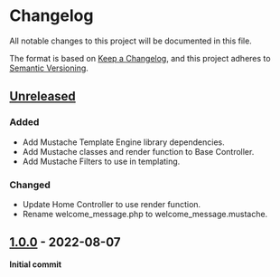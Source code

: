 # Changelog

All notable changes to this project will be documented in this file.

The format is based on [Keep a Changelog](https://keepachangelog.com/en/1.0.0/),
and this project adheres to [Semantic Versioning](https://semver.org/spec/v2.0.0.html).

## [Unreleased]

### Added

-   Add Mustache Template Engine library dependencies.
-   Add Mustache classes and render function to Base Controller.
-   Add Mustache Filters to use in templating.

### Changed

-   Update Home Controller to use render function.
-   Rename welcome_message.php to welcome_message.mustache.

## [1.0.0] - 2022-08-07

**Initial commit**

[unreleased]: https://github.com/ManuelGil/ci4-template-engine/compare/v1.0.0...HEAD
[1.0.0]: https://github.com/ManuelGil/ci4-template-engine/releases/tag/v1.0.0
